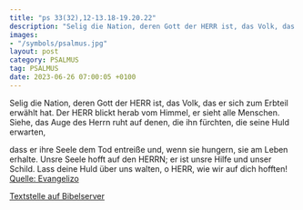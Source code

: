 ```yaml
---
title: "ps 33(32),12-13.18-19.20.22"
description: "Selig die Nation, deren Gott der HERR ist, das Volk, das er sich zum Erbteil erwählt hat. Der HERR blickt herab vom Himmel, er sieht alle Menschen.  Siehe, das Auge des Herrn ruht auf denen, die ihn fürchten, die seine Huld erwarten,  dass er ihre Seele dem Tod entreiße und, we...."
images:
- "/symbols/psalmus.jpg"
layout: post
category: PSALMUS
tag: PSALMUS
date: 2023-06-26 07:00:05 +0100
---
```

Selig die Nation, deren Gott der HERR ist, das Volk, das er sich zum Erbteil erwählt hat.
Der HERR blickt herab vom Himmel, er sieht alle Menschen. 
Siehe, das Auge des Herrn ruht auf denen, die ihn fürchten,
die seine Huld erwarten,

dass er ihre Seele dem Tod entreiße
und, wenn sie hungern, sie am Leben erhalte.<!--more-->
Unsre Seele hofft auf den HERRN; er ist unsre Hilfe und unser Schild.
Lass deine Huld über uns walten, o HERR, wie wir auf dich hofften!<br>
[Quelle: Evangelizo](https://evangeliumtagfuertag.org/DE/gospel)

[Textstelle auf Bibelserver](https://www.bibleserver.com/EU/ps33(32),12-13.18-19.20.22)
